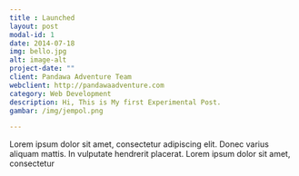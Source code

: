 ```yaml
---
title : Launched
layout: post
modal-id: 1
date: 2014-07-18
img: bello.jpg
alt: image-alt
project-date: ""
client: Pandawa Adventure Team
webclient: http://pandawaadventure.com
category: Web Development
description: Hi, This is My first Experimental Post.
gambar: /img/jempol.png

---
```

Lorem ipsum dolor sit amet, consectetur adipiscing elit. Donec varius aliquam mattis. In vulputate hendrerit placerat. Lorem ipsum dolor sit amet, consectetur
